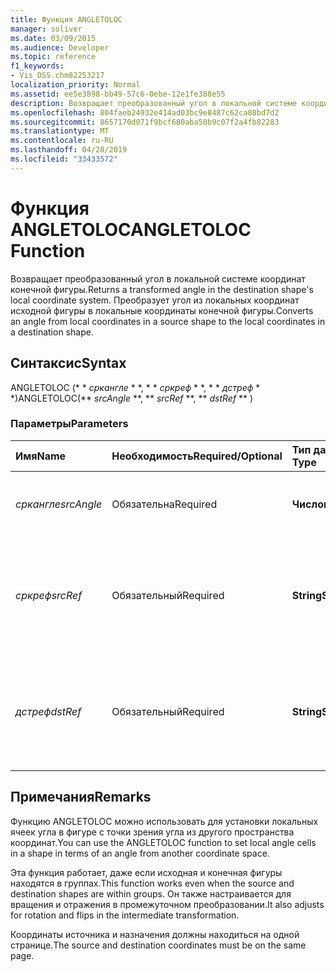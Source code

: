 ```yaml
---
title: Функция ANGLETOLOC
manager: soliver
ms.date: 03/09/2015
ms.audience: Developer
ms.topic: reference
f1_keywords:
- Vis_DSS.chm82253217
localization_priority: Normal
ms.assetid: ee5e3898-bb49-57c6-0ebe-12e1fe388e55
description: Возвращает преобразованный угол в локальной системе координат конечной фигуры. Преобразует угол из локальных координат исходной фигуры в локальные координаты конечной фигуры.
ms.openlocfilehash: 804faeb24932e414ad03bc9e8487c62ca08bd7d2
ms.sourcegitcommit: 8657170d071f9bcf680aba50b9c07f2a4fb82283
ms.translationtype: MT
ms.contentlocale: ru-RU
ms.lasthandoff: 04/28/2019
ms.locfileid: "33433572"
---
```

# <a name="angletoloc-function"></a><span data-ttu-id="cca7c-104">Функция ANGLETOLOC</span><span class="sxs-lookup"><span data-stu-id="cca7c-104">ANGLETOLOC Function</span></span>

<span data-ttu-id="cca7c-105">Возвращает преобразованный угол в локальной системе координат конечной фигуры.</span><span class="sxs-lookup"><span data-stu-id="cca7c-105">Returns a transformed angle in the destination shape's local coordinate system.</span></span> <span data-ttu-id="cca7c-106">Преобразует угол из локальных координат исходной фигуры в локальные координаты конечной фигуры.</span><span class="sxs-lookup"><span data-stu-id="cca7c-106">Converts an angle from local coordinates in a source shape to the local coordinates in a destination shape.</span></span> 
  
## <a name="syntax"></a><span data-ttu-id="cca7c-107">Синтаксис</span><span class="sxs-lookup"><span data-stu-id="cca7c-107">Syntax</span></span>

<span data-ttu-id="cca7c-108">ANGLETOLOC (\* \* *сркангле* \* \*, \* \* *сркреф* \* \*, \* \* *дстреф* \* \*)</span><span class="sxs-lookup"><span data-stu-id="cca7c-108">ANGLETOLOC(\*\* *srcAngle* \*\*, \*\* *srcRef* \*\*, \*\* *dstRef* \*\* )</span></span> 
  
### <a name="parameters"></a><span data-ttu-id="cca7c-109">Параметры</span><span class="sxs-lookup"><span data-stu-id="cca7c-109">Parameters</span></span>

|<span data-ttu-id="cca7c-110">**Имя**</span><span class="sxs-lookup"><span data-stu-id="cca7c-110">**Name**</span></span>|<span data-ttu-id="cca7c-111">**Необходимость**</span><span class="sxs-lookup"><span data-stu-id="cca7c-111">**Required/Optional**</span></span>|<span data-ttu-id="cca7c-112">**Тип данных**</span><span class="sxs-lookup"><span data-stu-id="cca7c-112">**Data Type**</span></span>|<span data-ttu-id="cca7c-113">**Описание**</span><span class="sxs-lookup"><span data-stu-id="cca7c-113">**Description**</span></span>|
|:-----|:-----|:-----|:-----|
| <span data-ttu-id="cca7c-114">_сркангле_</span><span class="sxs-lookup"><span data-stu-id="cca7c-114">_srcAngle_</span></span> <br/> |<span data-ttu-id="cca7c-115">Обязательна</span><span class="sxs-lookup"><span data-stu-id="cca7c-115">Required</span></span>  <br/> |<span data-ttu-id="cca7c-116">**Числовой**</span><span class="sxs-lookup"><span data-stu-id="cca7c-116">**Numeric**</span></span> <br/> |<span data-ttu-id="cca7c-117">Угол в исходной системе координат.</span><span class="sxs-lookup"><span data-stu-id="cca7c-117">An angle in the source coordinate system.</span></span>  <br/> |
| <span data-ttu-id="cca7c-118">_сркреф_</span><span class="sxs-lookup"><span data-stu-id="cca7c-118">_srcRef_</span></span> <br/> |<span data-ttu-id="cca7c-119">Обязательный</span><span class="sxs-lookup"><span data-stu-id="cca7c-119">Required</span></span>  <br/> |<span data-ttu-id="cca7c-120">**String**</span><span class="sxs-lookup"><span data-stu-id="cca7c-120">**String**</span></span> <br/> | <span data-ttu-id="cca7c-121">Ссылка на ячейку в исходном объекте, например фигуру, группу, страницу и т. д.</span><span class="sxs-lookup"><span data-stu-id="cca7c-121">A reference to a cell in the source object, such as a shape, group, page, and so on.</span></span>  <br/> |
| <span data-ttu-id="cca7c-122">_дстреф_</span><span class="sxs-lookup"><span data-stu-id="cca7c-122">_dstRef_</span></span> <br/> |<span data-ttu-id="cca7c-123">Обязательный</span><span class="sxs-lookup"><span data-stu-id="cca7c-123">Required</span></span>  <br/> |<span data-ttu-id="cca7c-124">**String**</span><span class="sxs-lookup"><span data-stu-id="cca7c-124">**String**</span></span> <br/> |<span data-ttu-id="cca7c-125">Ссылка на ячейку в целевом объекте, например фигуру, группу, страницу и т. д.</span><span class="sxs-lookup"><span data-stu-id="cca7c-125">A reference to a cell in the destination object, such as a shape, group, page, and so on.</span></span>  <br/> |
   
## <a name="remarks"></a><span data-ttu-id="cca7c-126">Примечания</span><span class="sxs-lookup"><span data-stu-id="cca7c-126">Remarks</span></span>

<span data-ttu-id="cca7c-127">Функцию ANGLETOLOC можно использовать для установки локальных ячеек угла в фигуре с точки зрения угла из другого пространства координат.</span><span class="sxs-lookup"><span data-stu-id="cca7c-127">You can use the ANGLETOLOC function to set local angle cells in a shape in terms of an angle from another coordinate space.</span></span>
  
<span data-ttu-id="cca7c-128">Эта функция работает, даже если исходная и конечная фигуры находятся в группах.</span><span class="sxs-lookup"><span data-stu-id="cca7c-128">This function works even when the source and destination shapes are within groups.</span></span> <span data-ttu-id="cca7c-129">Он также настраивается для вращения и отражения в промежуточном преобразовании.</span><span class="sxs-lookup"><span data-stu-id="cca7c-129">It also adjusts for rotation and flips in the intermediate transformation.</span></span>
  
<span data-ttu-id="cca7c-130">Координаты источника и назначения должны находиться на одной странице.</span><span class="sxs-lookup"><span data-stu-id="cca7c-130">The source and destination coordinates must be on the same page.</span></span>
  

